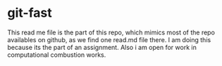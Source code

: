 # git-fast
This read me file is the part of this repo, which mimics most of the repo availables on github, as we find one read.md file there. I am doing this because its the part of an assignment. Also i am open for work in computational combustion works.
